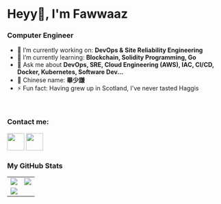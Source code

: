 # Heyy👋, I'm Fawwaaz

### Computer Engineer

- 🔭 I’m currently working on: __DevOps & Site Reliability Engineering__ 
- 🌱 I’m currently learning: __Blockchain, Solidity Programming, Go__
- 💬 Ask me about __DevOps, SRE, Cloud Engineering (AWS), IAC, CI/CD, Docker, Kubernetes, Software Dev...__
- 🧧 Chinese name: __畢少謙__
- ⚡ Fun fact: Having grew up in Scotland, I've never tasted Haggis

<br/>

### Contact me:

<a href="https://twitter.com/Itsmfawwaaz"><img src="https://www.vectorlogo.zone/logos/twitter/twitter-icon.svg" width="40" height="40"/></a>
<a href="https://www.linkedin.com/in/mfawwaaz/"><img src="https://www.vectorlogo.zone/logos/linkedin/linkedin-icon.svg" width="40" height="40"/></a>

### My GitHub Stats

<table>
    <tr>
        <td>
            <img src="https://github-profile-trophy.vercel.app/?username=itsmfz&row=3&column=4&no-bg=true"/>
        </td>
        <td>
            <img src="https://github-readme-streak-stats.herokuapp.com/?user=itsmfz"/>
        </td> 
    </tr>
    <tr>
        <td>
            <img src="https://github-readme-stats.vercel.app/api?username=itsmfz&count_private=true&show_icons=true&theme=tokyonight"/>
        </td>
    </tr>
</table>




<!--
**colinbut/colinbut** is a ✨ _special_ ✨ repository because its `README.md` (this file) appears on your GitHub profile.

Here are some ideas to get you started:

- 🔭 I’m currently working on ...
- 🌱 I’m currently learning ...
- 👯 I’m looking to collaborate on ...
- 🤔 I’m looking for help with ...
- 💬 Ask me about ...
- 📫 How to reach me: ...
- 😄 Pronouns: ...
- ⚡ Fun fact: ...
-->
